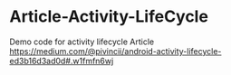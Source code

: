 # Article-Activity-LifeCycle
Demo code for activity lifecycle
Article https://medium.com/@pivincii/android-activity-lifecycle-ed3b16d3ad0d#.w1fmfn6wj
